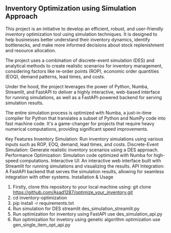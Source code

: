## Inventory Optimization using Simulation Approach

This project is an initiative to develop an efficient, robust, and user-friendly inventory optimization tool using simulation techniques. It is designed to help businesses better understand their inventory dynamics, identify bottlenecks, and make more informed decisions about stock replenishment and resource allocation.

The project uses a combination of discrete-event simulation (DES) and analytical methods to create realistic scenarios for inventory management, considering factors like re-order points (ROP), economic order quantities (EOQ), demand patterns, lead times, and costs.

Under the hood, the project leverages the power of Python, Numba, Streamlit, and FastAPI to deliver a highly interactive, web-based interface for running simulations, as well as a FastAPI-powered backend for serving simulation results.

The entire simulation process is optimized with Numba, a just-in-time compiler for Python that translates a subset of Python and NumPy code into fast machine code. It's a game-changer for projects that require heavy numerical computations, providing significant speed improvements.

Key Features
Inventory Simulation: Run inventory simulations using various inputs such as ROP, EOQ, demand, lead times, and costs.
Discrete-Event Simulation: Generate realistic inventory scenarios using a DES approach.
Performance Optimization: Simulation code optimized with Numba for high-speed computations.
Interactive UI: An interactive web interface built with Streamlit for running simulations and visualizing the results.
API Integration: A FastAPI backend that serves the simulation results, allowing for seamless integration with other systems.
Installation & Usage
1. Firstly, clone this repository to your local machine using: git clone https://github.com/Asad1287/optimize_your_inventory.git
2. cd inventory-optimization
3. pip install -r requirements.txt
4. Run simulation for DES streamlit des_simulation_streamlit.py
5. Run optimization for inventory using FastAPI use des_simulation_api.py
6. Run optimization for invetory using genetic algorithm optimization use gen_single_item_opt_api.py
